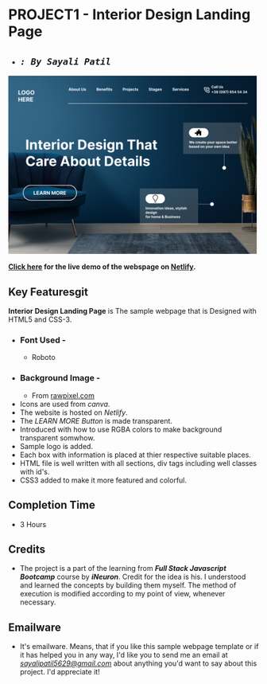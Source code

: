 # **PROJECT1 - Interior Design Landing Page**

- ## _`: By Sayali Patil`_

![Interior Design Landing Page](./Interior-design.png)

**[Click here](https://interior-design-landing-page-saya.netlify.app/) for the live demo of the webspage on [Netlify](https://www.netlify.com/).**

## Key Featuresgit

**Interior Design Landing Page** is The sample webpage that is Designed with HTML5 and CSS-3.

- ### Font Used -
  - Roboto
- ### Background Image -
  - From [rawpixel.com](https://www.rawpixel.com/)
- Icons are used from _canva_.
- The website is hosted on _Netlify_.
- The _LEARN MORE Button_ is made transparent.
- Introduced with how to use RGBA colors to make background transparent somwhow.
- Sample logo is added.
- Each box with information is placed at thier respective suitable places.
- HTML file is well written with all sections, div tags including well classes with id's.
- CSS3 added to make it more featured and colorful.

## Completion Time

- 3 Hours

## Credits

- The project is a part of the learning from **_Full Stack Javascript Bootcamp_** course by **_iNeuron_**. Credit for the idea is his. I understood and learned the concepts by building them myself. The method of execution is modified according to my point of view, whenever necessary.

## Emailware

- It's emailware. Means, that if you like this sample webpage template or if it has helped you in any way, I'd like you to send me an email at *sayalipatil5629@gmail.com* about anything you'd want to say about this project. I'd appreciate it!
